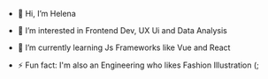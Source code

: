 - 👋 Hi, I’m Helena
- 👀 I’m interested in Frontend Dev, UX Ui and Data Analysis
- 🌱 I’m currently learning Js Frameworks like Vue and React

  
- ⚡ Fun fact: I'm also an Engineering who likes Fashion Illustration (;

<!---
helena-dlc/helena-dlc is a ✨ special ✨ repository because its `README.md` (this file) appears on your GitHub profile.
You can click the Preview link to take a look at your changes.
--->
